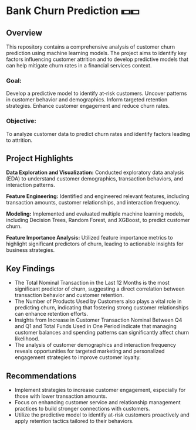 # Bank Churn Prediction 💵💵

## Overview

This repository contains a comprehensive analysis of customer churn prediction using machine learning models. The project aims to identify key factors influencing customer attrition and to develop predictive models that can help mitigate churn rates in a financial services context.

### Goal:
Develop a predictive model to identify at-risk customers. Uncover patterns in customer behavior and demographics. Inform targeted retention strategies. Enhance customer engagement and reduce churn rates.

### Objective:
To analyze customer data to predict churn rates and identify factors leading to attrition.

## Project Highlights

**Data Exploration and Visualization:** Conducted exploratory data analysis (EDA) to understand customer demographics, transaction behaviors, and interaction patterns.

**Feature Engineering:** Identified and engineered relevant features, including transaction amounts, customer relationships, and interaction frequency.

**Modeling:** Implemented and evaluated multiple machine learning models, including Decision Trees, Random Forest, and XGBoost, to predict customer churn.

**Feature Importance Analysis:** Utilized feature importance metrics to highlight significant predictors of churn, leading to actionable insights for business strategies.

## Key Findings

- The Total Nominal Transaction in the Last 12 Months is the most significant predictor of churn, suggesting a direct correlation between transaction behavior and customer retention.
- The Number of Products Used by Customers also plays a vital role in predicting churn, indicating that fostering strong customer relationships can enhance retention efforts.
- Insights from Increase in Customer Transaction Nominal Between Q4 and Q1 and Total Funds Used in One Period indicate that managing customer balances and spending patterns can significantly affect churn likelihood.
- The analysis of customer demographics and interaction frequency reveals opportunities for targeted marketing and personalized engagement strategies to improve customer loyalty.

## Recommendations

- Implement strategies to increase customer engagement, especially for those with lower transaction amounts.
- Focus on enhancing customer service and relationship management practices to build stronger connections with customers.
- Utilize the predictive model to identify at-risk customers proactively and apply retention tactics tailored to their behaviors.
